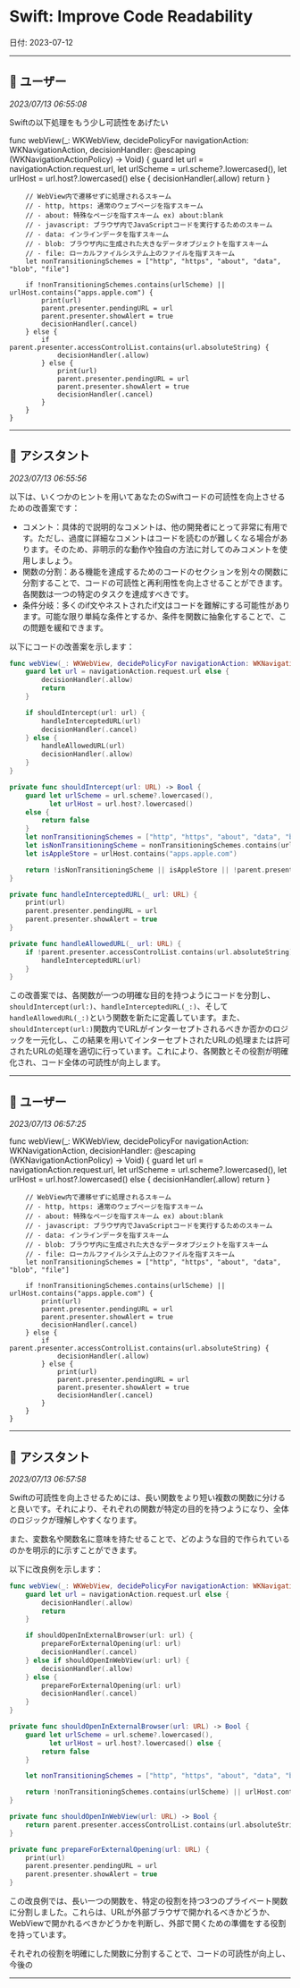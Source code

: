 # Swift: Improve Code Readability

日付: 2023-07-12

---

## 👤 ユーザー
*2023/07/13 06:55:08*

Swiftの以下処理をもう少し可読性をあげたい

func webView(_: WKWebView, decidePolicyFor navigationAction: WKNavigationAction, decisionHandler: @escaping (WKNavigationActionPolicy) -&gt; Void) {
        guard let url = navigationAction.request.url,
              let urlScheme = url.scheme?.lowercased(),
              let urlHost = url.host?.lowercased()
        else {
            decisionHandler(.allow)
            return
        }

        // WebView内で遷移せずに処理されるスキーム
        // - http, https: 通常のウェブページを指すスキーム
        // - about: 特殊なページを指すスキーム ex) about:blank
        // - javascript: ブラウザ内でJavaScriptコードを実行するためのスキーム
        // - data: インラインデータを指すスキーム
        // - blob: ブラウザ内に生成された大きなデータオブジェクトを指すスキーム
        // - file: ローカルファイルシステム上のファイルを指すスキーム
        let nonTransitioningSchemes = ["http", "https", "about", "data", "blob", "file"]

        if !nonTransitioningSchemes.contains(urlScheme) || urlHost.contains("apps.apple.com") {
            print(url)
            parent.presenter.pendingURL = url
            parent.presenter.showAlert = true
            decisionHandler(.cancel)
        } else {
            if parent.presenter.accessControlList.contains(url.absoluteString) {
                decisionHandler(.allow)
            } else {
                print(url)
                parent.presenter.pendingURL = url
                parent.presenter.showAlert = true
                decisionHandler(.cancel)
            }
        }
    }

---

## 🤖 アシスタント
*2023/07/13 06:55:56*

以下は、いくつかのヒントを用いてあなたのSwiftコードの可読性を向上させるための改善案です：

- コメント：具体的で説明的なコメントは、他の開発者にとって非常に有用です。ただし、過度に詳細なコメントはコードを読むのが難しくなる場合があります。そのため、非明示的な動作や独自の方法に対してのみコメントを使用しましょう。
- 関数の分割：ある機能を達成するためのコードのセクションを別々の関数に分割することで、コードの可読性と再利用性を向上させることができます。各関数は一つの特定のタスクを達成すべきです。
- 条件分岐：多くのif文やネストされたif文はコードを難解にする可能性があります。可能な限り単純な条件とするか、条件を関数に抽象化することで、この問題を緩和できます。

以下にコードの改善案を示します：

```swift
func webView(_: WKWebView, decidePolicyFor navigationAction: WKNavigationAction, decisionHandler: @escaping (WKNavigationActionPolicy) -> Void) {
    guard let url = navigationAction.request.url else {
        decisionHandler(.allow)
        return
    }

    if shouldIntercept(url: url) {
        handleInterceptedURL(url)
        decisionHandler(.cancel)
    } else {
        handleAllowedURL(url)
        decisionHandler(.allow)
    }
}

private func shouldIntercept(url: URL) -> Bool {
    guard let urlScheme = url.scheme?.lowercased(),
          let urlHost = url.host?.lowercased()
    else {
        return false
    }
    let nonTransitioningSchemes = ["http", "https", "about", "data", "blob", "file"]
    let isNonTransitioningScheme = nonTransitioningSchemes.contains(urlScheme)
    let isAppleStore = urlHost.contains("apps.apple.com")

    return !isNonTransitioningScheme || isAppleStore || !parent.presenter.accessControlList.contains(url.absoluteString)
}

private func handleInterceptedURL(_ url: URL) {
    print(url)
    parent.presenter.pendingURL = url
    parent.presenter.showAlert = true
}

private func handleAllowedURL(_ url: URL) {
    if !parent.presenter.accessControlList.contains(url.absoluteString) {
        handleInterceptedURL(url)
    }
}
```

この改善案では、各関数が一つの明確な目的を持つようにコードを分割し、`shouldIntercept(url:)`、`handleInterceptedURL(_:)`、そして`handleAllowedURL(_:)`という関数を新たに定義しています。また、`shouldIntercept(url:)`関数内でURLがインターセプトされるべきか否かのロジックを一元化し、この結果を用いてインターセプトされたURLの処理または許可されたURLの処理を適切に行っています。これにより、各関数とその役割が明確化され、コード全体の可読性が向上します。

---

## 👤 ユーザー
*2023/07/13 06:57:25*

func webView(_: WKWebView, decidePolicyFor navigationAction: WKNavigationAction, decisionHandler: @escaping (WKNavigationActionPolicy) -&gt; Void) {
        guard let url = navigationAction.request.url,
              let urlScheme = url.scheme?.lowercased(),
              let urlHost = url.host?.lowercased()
        else {
            decisionHandler(.allow)
            return
        }

        // WebView内で遷移せずに処理されるスキーム
        // - http, https: 通常のウェブページを指すスキーム
        // - about: 特殊なページを指すスキーム ex) about:blank
        // - javascript: ブラウザ内でJavaScriptコードを実行するためのスキーム
        // - data: インラインデータを指すスキーム
        // - blob: ブラウザ内に生成された大きなデータオブジェクトを指すスキーム
        // - file: ローカルファイルシステム上のファイルを指すスキーム
        let nonTransitioningSchemes = ["http", "https", "about", "data", "blob", "file"]

        if !nonTransitioningSchemes.contains(urlScheme) || urlHost.contains("apps.apple.com") {
            print(url)
            parent.presenter.pendingURL = url
            parent.presenter.showAlert = true
            decisionHandler(.cancel)
        } else {
            if parent.presenter.accessControlList.contains(url.absoluteString) {
                decisionHandler(.allow)
            } else {
                print(url)
                parent.presenter.pendingURL = url
                parent.presenter.showAlert = true
                decisionHandler(.cancel)
            }
        }
    }

---

## 🤖 アシスタント
*2023/07/13 06:57:58*

Swiftの可読性を向上させるためには、長い関数をより短い複数の関数に分けると良いです。それにより、それぞれの関数が特定の目的を持つようになり、全体のロジックが理解しやすくなります。

また、変数名や関数名に意味を持たせることで、どのような目的で作られているのかを明示的に示すことができます。

以下に改良例を示します：

```swift
func webView(_: WKWebView, decidePolicyFor navigationAction: WKNavigationAction, decisionHandler: @escaping (WKNavigationActionPolicy) -> Void) {
    guard let url = navigationAction.request.url else {
        decisionHandler(.allow)
        return
    }

    if shouldOpenInExternalBrowser(url: url) {
        prepareForExternalOpening(url: url)
        decisionHandler(.cancel)
    } else if shouldOpenInWebView(url: url) {
        decisionHandler(.allow)
    } else {
        prepareForExternalOpening(url: url)
        decisionHandler(.cancel)
    }
}

private func shouldOpenInExternalBrowser(url: URL) -> Bool {
    guard let urlScheme = url.scheme?.lowercased(),
          let urlHost = url.host?.lowercased() else {
        return false
    }

    let nonTransitioningSchemes = ["http", "https", "about", "data", "blob", "file"]

    return !nonTransitioningSchemes.contains(urlScheme) || urlHost.contains("apps.apple.com")
}

private func shouldOpenInWebView(url: URL) -> Bool {
    return parent.presenter.accessControlList.contains(url.absoluteString)
}

private func prepareForExternalOpening(url: URL) {
    print(url)
    parent.presenter.pendingURL = url
    parent.presenter.showAlert = true
}
```
この改良例では、長い一つの関数を、特定の役割を持つ3つのプライベート関数に分割しました。これらは、URLが外部ブラウザで開かれるべきかどうか、WebViewで開かれるべきかどうかを判断し、外部で開くための準備をする役割を持っています。

それぞれの役割を明確にした関数に分割することで、コードの可読性が向上し、今後の

---
